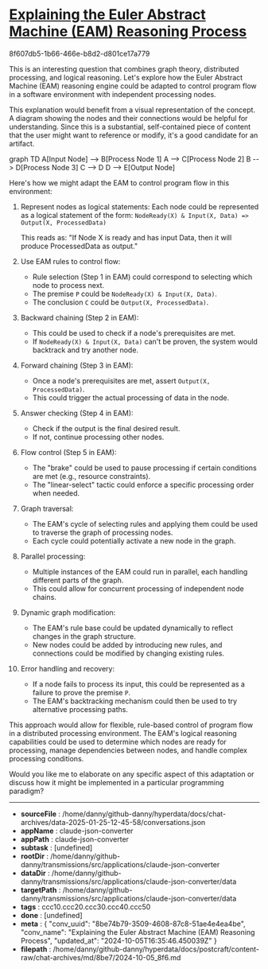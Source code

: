 # [Explaining the Euler Abstract Machine (EAM) Reasoning Process](https://claude.ai/chat/8be74b79-3509-4608-87c8-51ae4e4ea4be)

8f607db5-1b66-466e-b8d2-d801ce17a779

 This is an interesting question that combines graph theory, distributed processing, and logical reasoning. Let's explore how the Euler Abstract Machine (EAM) reasoning engine could be adapted to control program flow in a software environment with independent processing nodes.

<antThinking>This explanation would benefit from a visual representation of the concept. A diagram showing the nodes and their connections would be helpful for understanding. Since this is a substantial, self-contained piece of content that the user might want to reference or modify, it's a good candidate for an artifact.</antThinking>

<antArtifact identifier="processing-nodes-diagram" type="application/vnd.ant.mermaid" title="Graph of Processing Nodes">
graph TD
    A[Input Node] --> B[Process Node 1]
    A --> C[Process Node 2]
    B --> D[Process Node 3]
    C --> D
    D --> E[Output Node]
</antArtifact>

Here's how we might adapt the EAM to control program flow in this environment:

1. Represent nodes as logical statements:
   Each node could be represented as a logical statement of the form:
   `NodeReady(X) & Input(X, Data) => Output(X, ProcessedData)`
   
   This reads as: "If Node X is ready and has input Data, then it will produce ProcessedData as output."

2. Use EAM rules to control flow:
   - Rule selection (Step 1 in EAM) could correspond to selecting which node to process next.
   - The premise `P` could be `NodeReady(X) & Input(X, Data)`.
   - The conclusion `C` could be `Output(X, ProcessedData)`.

3. Backward chaining (Step 2 in EAM):
   - This could be used to check if a node's prerequisites are met.
   - If `NodeReady(X) & Input(X, Data)` can't be proven, the system would backtrack and try another node.

4. Forward chaining (Step 3 in EAM):
   - Once a node's prerequisites are met, assert `Output(X, ProcessedData)`.
   - This could trigger the actual processing of data in the node.

5. Answer checking (Step 4 in EAM):
   - Check if the output is the final desired result.
   - If not, continue processing other nodes.

6. Flow control (Step 5 in EAM):
   - The "brake" could be used to pause processing if certain conditions are met (e.g., resource constraints).
   - The "linear-select" tactic could enforce a specific processing order when needed.

7. Graph traversal:
   - The EAM's cycle of selecting rules and applying them could be used to traverse the graph of processing nodes.
   - Each cycle could potentially activate a new node in the graph.

8. Parallel processing:
   - Multiple instances of the EAM could run in parallel, each handling different parts of the graph.
   - This could allow for concurrent processing of independent node chains.

9. Dynamic graph modification:
   - The EAM's rule base could be updated dynamically to reflect changes in the graph structure.
   - New nodes could be added by introducing new rules, and connections could be modified by changing existing rules.

10. Error handling and recovery:
    - If a node fails to process its input, this could be represented as a failure to prove the premise `P`.
    - The EAM's backtracking mechanism could then be used to try alternative processing paths.

This approach would allow for flexible, rule-based control of program flow in a distributed processing environment. The EAM's logical reasoning capabilities could be used to determine which nodes are ready for processing, manage dependencies between nodes, and handle complex processing conditions.

Would you like me to elaborate on any specific aspect of this adaptation or discuss how it might be implemented in a particular programming paradigm?

---

* **sourceFile** : /home/danny/github-danny/hyperdata/docs/chat-archives/data-2025-01-25-12-45-58/conversations.json
* **appName** : claude-json-converter
* **appPath** : claude-json-converter
* **subtask** : [undefined]
* **rootDir** : /home/danny/github-danny/transmissions/src/applications/claude-json-converter
* **dataDir** : /home/danny/github-danny/transmissions/src/applications/claude-json-converter/data
* **targetPath** : /home/danny/github-danny/transmissions/src/applications/claude-json-converter/data
* **tags** : ccc10.ccc20.ccc30.ccc40.ccc50
* **done** : [undefined]
* **meta** : {
  "conv_uuid": "8be74b79-3509-4608-87c8-51ae4e4ea4be",
  "conv_name": "Explaining the Euler Abstract Machine (EAM) Reasoning Process",
  "updated_at": "2024-10-05T16:35:46.450039Z"
}
* **filepath** : /home/danny/github-danny/hyperdata/docs/postcraft/content-raw/chat-archives/md/8be7/2024-10-05_8f6.md